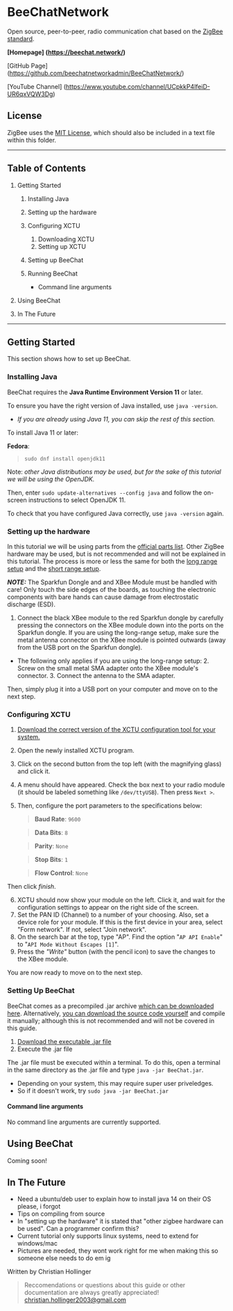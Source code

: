 # BeeChatNetwork
Open source, peer-to-peer, radio communication chat based on the [ZigBee standard](https://zigbeealliance.org/).

**[Homepage]
(https://beechat.network/)**

[GitHub Page]
(https://github.com/beechatnetworkadmin/BeeChatNetwork/)

[YouTube Channel]
(https://www.youtube.com/channel/UCpkkP4lfeiD-UR6qxVQW3Dg)


## License
ZigBee uses the [MIT License](https://mit-license.org/), which should also be included in a text file within this folder.

---

## Table of Contents

1. Getting Started
    1. Installing Java
    
    2. Setting up the hardware
        
    3. Configuring XCTU
        1. Downloading XCTU
        2. Setting up XCTU
        
    2. Setting up BeeChat
    
    3. Running BeeChat
        * Command line arguments
        
2. Using BeeChat

3. In The Future

---

## Getting Started
This section shows how to set up BeeChat.

### Installing Java
BeeChat requires the **Java Runtime Environment Version 11** or later.

To ensure you have the right version of Java installed, use `java -version`.

* _If you are already using Java 11, you can skip the rest of this section._


To install Java 11 or later:

**Fedora**: 
    
>`sudo dnf install openjdk11`


Note: _other Java distributions may be used, but for the sake of this tutorial we will be using the OpenJDK._

Then, enter `sudo update-alternatives --config java` and follow the on-screen instructions to select OpenJDK 11.

To check that you have configured Java correctly, use `java -version` again.
    
### Setting up the hardware
In this tutorial we will be using parts from the [official parts list](https://beechat.network/parts-list/). Other ZigBee hardware may be used, but is not recommended and will not be explained in this tutorial. The process is more or less the same for both the [long range setup](https://beechat.network/long-range-setup/) and the [short range setup](https://beechat.network/short-range-setup/).


***NOTE:*** The Sparkfun Dongle and and XBee Module must be handled with care! Only touch the side edges of the boards, as touching the electronic components with bare hands can cause damage from electrostatic discharge (ESD).

1. Connect the black XBee module to the red Sparkfun dongle by carefully pressing the connectors on the XBee module down into the ports on the Sparkfun dongle. If you are using the long-range setup, make sure the metal antenna connector on the XBee module is pointed outwards (away from the USB port on the Sparkfun dongle).

* The following only applies if you are using the long-range setup:
    2. Screw on the small metal SMA adapter onto the XBee module's connector.
    3. Connect the antenna to the SMA adapter.

Then, simply plug it into a USB port on your computer and move on to the next step.
    
    
### Configuring XCTU
1. [Download the correct version of the XCTU configuration tool for your system.](https://www.digi.com/products/embedded-systems/digi-xbee/digi-xbee-tools/xctu#productsupport-utilities)
2. Open the newly installed XCTU program.
3. Click on the second button from the top left (with the magnifying glass) and click it.
4. A menu should have appeared. Check the box next to your radio module (it should be labeled something like `/dev/ttyUSB`). Then press `Next >`.
5. Then, configure the port parameters to the specifications below:
    > **Baud Rate**: `9600`
    
    > **Data Bits**: `8`
    
    > **Parity**: `None`
    
    > **Stop Bits**: `1`
    
    > **Flow Control**: `None`
    
Then click _finish_.

6. XCTU should now show your module on the left. Click it, and wait for the configuration settings to appear on the right side of the screen.
7. Set the PAN ID (Channel) to a number of your choosing. Also, set a device role for your module. If this is the first device in your area, select "Form network". If not, select "Join network".
8. On the search bar at the top, type "AP". Find the option "`AP API Enable`" to "`API Mode Without Escapes [1]`".
9. Press the _"Write"_ button (with the pencil icon) to save the changes to the XBee module.

You are now ready to move on to the next step.

### Setting Up BeeChat    
BeeChat comes as a precompiled .jar archive [which can be downloaded here](https://beechat.network/downloads-page/). Alternatively, [you can download the source code yourself](https://github.com/beechatnetworkadmin/BeeChatNetwork) and compile it manually; although this is not recommended and will not be covered in this guide. 

1. [Download the executable .jar file](https://beechat.network/downloads/BeeChat.jar)
2. Execute the .jar file

The .jar file must be executed within a terminal. To do this, open a terminal in the same directory as the .jar file and type `java -jar BeeChat.jar`. 

* Depending on your system, this may require super user priveledges. 
* So if it doesn't work, try `sudo java -jar BeeChat.jar`


#### Command line arguments

No command line arguments are currently supported.


## Using BeeChat

Coming soon!
    
        
## In The Future
* Need a ubuntu/deb user to explain how to install java 14 on their OS please, i forgot 
* Tips on compiling from source
* In "setting up the hardware" it is stated that "other zigbee hardware can be used". Can a programmer confirm this?
* Current tutorial only supports linux systems, need to extend for windows/mac
* Pictures are needed, they wont work right for me when making this so someone else needs to do em ig

Written by Christian Hollinger 
> Reccomendations or questions about this guide or other documentation are always greatly appreciated!
> christian.hollinger2003@gmail.com

